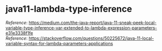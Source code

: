 # java11-lambda-type-inference
_Reference_: https://medium.com/the-java-report/java-11-sneak-peek-local-variable-type-inference-var-extended-to-lambda-expression-parameters-e31e3338f1fe  
_Reference_: https://stackoverflow.com/questions/50225672/java-11-local-variable-syntax-for-lambda-parameters-applications
